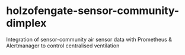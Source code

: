 # holzofengate-sensor-community-dimplex
Integration of sensor-community air sensor data with Prometheus &amp; Alertmanager to control centralised ventilation
